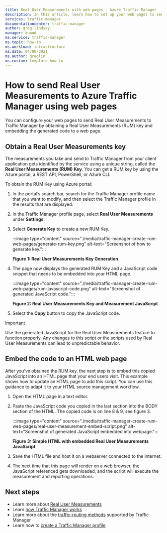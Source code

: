 ```yaml
---
title: Real User Measurements with web pages - Azure Traffic Manager
description: In this article, learn how to set up your web pages to send Real User Measurements to Azure Traffic Manager.
services: traffic-manager
documentationcenter: traffic-manager
author: greg-lindsay
manager: kumud
ms.service: traffic-manager
ms.topic: how-to
ms.workload: infrastructure
ms.date: 04/06/2021
ms.author: greglin 
ms.custom: template-how-to
---
```


# How to send Real User Measurements to Azure Traffic Manager using web pages

You can configure your web pages to send Real User Measurements to Traffic Manager by obtaining a Real User Measurements (RUM) key and embedding the generated code to a web page.

## Obtain a Real User Measurements key

The measurements you take and send to Traffic Manager from your client application gets identified by the service using a unique string, called the **Real User Measurements (RUM) Key**. You can get a RUM key by using the Azure portal, a REST API, PowerShell, or Azure CLI.

To obtain the RUM Key using Azure portal:

1. In the portal’s search bar, search for the Traffic Manager profile name that you want to modify, and then select the Traffic Manager profile in the results that are displayed.

1. In the Traffic Manager profile page, select **Real User Measurements** under **Settings**.

1. Select **Generate Key** to create a new RUM Key.

    :::image type="content" source="./media/traffic-manager-create-rum-web-pages/generate-rum-key.png" alt-text="Screenshot of how to generate key."::: 

   **Figure 1: Real User Measurements Key Generation**

1. The page now displays the generated RUM Key and a JavaScript code snippet that needs to be embedded into your HTML page.

    :::image type="content" source="./media/traffic-manager-create-rum-web-pages/rum-javascript-code.png" alt-text="Screenshot of generated JavaScript code."::: 

    **Figure 2: Real User Measurements Key and Measurement JavaScript**
 
1. Select the **Copy** button to copy the JavaScript code. 

> [!IMPORTANT]
> Use the generated JavaScript for the Real User Measurements feature to function properly. Any changes to this script or the scripts used by Real User Measurements can lead to unpredictable behavior.

## Embed the code to an HTML web page

After you've obtained the RUM key, the next step is to embed this copied JavaScript into an HTML page that your end users visit. This example shows how to update an HTML page to add this script. You can use this guidance to adapt it to your HTML source management workflow.

1. Open the HTML page in a text editor.

1. Paste the JavaScript code you copied in the last section into the BODY section of the HTML. The copied code is on line 8 & 9, see figure 3.

    :::image type="content" source="./media/traffic-manager-create-rum-web-pages/real-user-measurement-embed-script.png" alt-text="Screenshot of generated JavaScript embedded into webpage."::: 

    **Figure 3: Simple HTML with embedded Real User Measurements JavaScript**

1. Save the HTML file and host it on a webserver connected to the internet.

1. The next time that this page will render on a web browser, the JavaScript referenced gets downloaded, and the script will execute the measurement and reporting operations.

## Next steps
- Learn more about [Real User Measurements](traffic-manager-rum-overview.md)
- Learn [how Traffic Manager works](traffic-manager-overview.md)
- Learn more about the [traffic-routing methods](traffic-manager-routing-methods.md) supported by Traffic Manager
- Learn how to [create a Traffic Manager profile](./quickstart-create-traffic-manager-profile.md)
